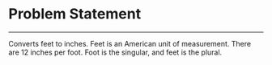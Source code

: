 # Problem Statement
------------------------
Converts feet to inches. Feet is an American unit of measurement. There are 12 inches per foot. Foot is the singular, and feet is the plural.